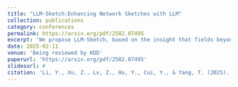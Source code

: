 ```yaml
---
title: "LLM-Sketch:Enhancing Network Sketches with LLM"
collection: publications
category: conferences
permalink: https://arxiv.org/pdf/2502.07495
excerpt: 'We propose LLM-Sketch, based on the insight that fields beyond the flow IDs in packet headers can also help infer flow sizes. By using a two-tier data structure and separately recording large and small flows, LLM-Sketch improves accuracy while minimizing memory usage.'
date: 2025-02-11
venue: 'Being reviewed by KDD'
paperurl: 'https://arxiv.org/pdf/2502.07495'
slidesurl: #
citation: 'Li, Y., Xu, Z., Lv, Z., Hu, Y., Cui, Y., & Yang, T. (2025). LLM-Sketch: Enhancing Network Sketches with LLM. arXiv preprint arXiv:2502.07495. Available at: https://arxiv.org/abs/2502.07495.'
---
```

<!-- Network stream mining is fundamental to many network operations. Sketches, as compact data structures that offer low memory overhead with bounded accuracy, have emerged as a promising solution for network stream mining. Recent studies attempt to optimize sketches using machine learning; however, these approaches face the challenges of lacking adaptivity to dynamic networks and incurring high training costs. In this paper, we propose LLM-Sketch, based on the insight that fields beyond the flow IDs in packet headers can also help infer flow sizes. By using a two-tier data structure and separately recording large and small flows, LLM-Sketch improves accuracy while minimizing memory usage. Furthermore, it leverages fine-tuned large language models (LLMs) to reliably estimate flow sizes. We evaluate LLM-Sketch on three representative tasks, and the results demonstrate that LLM-Sketch outperforms state-of-the-art methods by achieving a 7.5× accuracy improvement. -->
